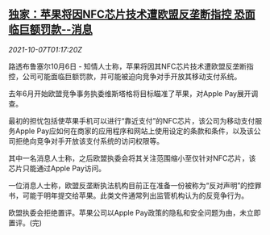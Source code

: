 <!--1633570262000-->
[独家：苹果将因NFC芯片技术遭欧盟反垄断指控 恐面临巨额罚款--消息](https://cn.reuters.com/article/apple-nfc-eu-antitrust-1007-idCNKBS2GX037)
------

<div><i>2021-10-07T01:17:20Z</i></div><p>路透布鲁塞尔10月6日 - 知情人士称，苹果将因其NFC芯片技术遭欧盟反垄断指控，公司可能面临巨额罚款，并可能被迫向竞争对手开放其移动支付系统。</p><p>去年6月开始欧盟竞争事务执委维斯塔格将目标瞄准了苹果，对Apple Pay展开调查。</p><p>最初的担忧包括使苹果手机可以进行“靠近支付”的NFC芯片，该公司为移动支付服务Apple Pay应如何在商家的应用程序和网站上使用设定的条款和条件，以及该公司拒绝向竞争对手开放该支付系统的访问权限等。</p><p>其中一名消息人士称，之后欧盟执委会将其关注范围缩小至仅针对NFC芯片，该芯片只能通过Apple Pay访问。</p><p>一位消息人士称，欧盟反垄断执法机构目前正在准备一份被称为“反对声明”的控罪书，可能于明年提交给苹果。此类文件通常列出监管机构认为的反竞争行为。</p><p>欧盟执委会拒绝置评。苹果公司以Apple Pay政策的隐私和安全问题为由，未立即置评。(完)</p>
